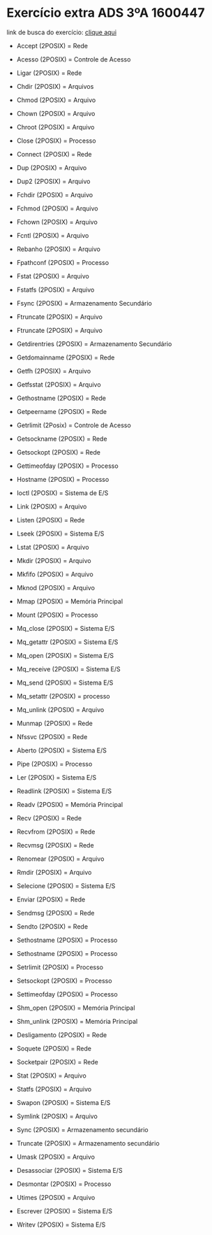 # Exercício extra  ADS 3ºA  1600447

link de busca do exercício:
[clique aqui](http://docs.oracle.com/cd/E19048-01/chorus4/806-3328/6jcg1bm05/index.html)

* Accept (2POSIX) = Rede

* Acesso (2POSIX) = Controle de Acesso

* Ligar (2POSIX) = Rede

* Chdir (2POSIX) = Arquivos

* Chmod (2POSIX) = Arquivo

* Chown (2POSIX) = Arquivo

* Chroot (2POSIX) = Arquivo

* Close (2POSIX) = Processo

* Connect (2POSIX) = Rede

* Dup (2POSIX) = Arquivo

* Dup2 (2POSIX) = Arquivo

* Fchdir (2POSIX) = Arquivo

* Fchmod (2POSIX) = Arquivo

* Fchown (2POSIX) = Arquivo

* Fcntl (2POSIX) = Arquivo

* Rebanho (2POSIX) = Arquivo

* Fpathconf (2POSIX) = Processo

* Fstat (2POSIX) = Arquivo

* Fstatfs (2POSIX) = Arquivo

* Fsync (2POSIX) = Armazenamento Secundário

* Ftruncate (2POSIX) = Arquivo

* Ftruncate (2POSIX) = Arquivo

* Getdirentries (2POSIX) = Armazenamento Secundário

* Getdomainname (2POSIX) = Rede

* Getfh (2POSIX) = Arquivo

* Getfsstat (2POSIX) = Arquivo

* Gethostname (2POSIX) = Rede

* Getpeername (2POSIX) = Rede

* Getrlimit (2Posix) = Controle de Acesso

* Getsockname (2POSIX) = Rede

* Getsockopt (2POSIX) = Rede

* Gettimeofday (2POSIX) = Processo

* Hostname (2POSIX) = Processo

* Ioctl (2POSIX) = Sistema de E/S

* Link (2POSIX) = Arquivo

* Listen (2POSIX) = Rede

* Lseek (2POSIX) = Sistema E/S

* Lstat (2POSIX) = Arquivo

* Mkdir (2POSIX) = Arquivo

* Mkfifo (2POSIX) = Arquivo

* Mknod (2POSIX) = Arquivo

* Mmap (2POSIX) = Memória Principal

* Mount (2POSIX) = Processo

* Mq_close (2POSIX) = Sistema E/S

* Mq_getattr (2POSIX) = Sistema E/S

* Mq_open (2POSIX) = Sistema E/S

* Mq_receive (2POSIX) = Sistema E/S

* Mq_send (2POSIX) = Sistema E/S

* Mq_setattr (2POSIX) = processo 

* Mq_unlink (2POSIX) = Arquivo

* Munmap (2POSIX) = Rede

* Nfssvc (2POSIX) = Rede

* Aberto (2POSIX) = Sistema E/S

* Pipe (2POSIX) = Processo

* Ler (2POSIX) = Sistema E/S

* Readlink (2POSIX) = Sistema E/S

* Readv (2POSIX) = Memória Principal

* Recv (2POSIX) = Rede

* Recvfrom (2POSIX) = Rede

* Recvmsg (2POSIX) = Rede

* Renomear (2POSIX) = Arquivo

* Rmdir (2POSIX) = Arquivo

* Selecione (2POSIX) = Sistema E/S

* Enviar (2POSIX) = Rede

* Sendmsg (2POSIX) = Rede

* Sendto (2POSIX) = Rede

* Sethostname (2POSIX) = Processo

* Sethostname (2POSIX) = Processo

* Setrlimit (2POSIX)  = Processo

* Setsockopt (2POSIX)  = Processo

* Settimeofday (2POSIX) = Processo

* Shm_open (2POSIX) = Memória Principal 

* Shm_unlink (2POSIX) = Memória Principal

* Desligamento (2POSIX) = Rede

* Soquete (2POSIX) = Rede

* Socketpair (2POSIX) = Rede

* Stat (2POSIX) = Arquivo

* Statfs (2POSIX) = Arquivo

* Swapon (2POSIX) = Sistema E/S

* Symlink (2POSIX) = Arquivo

* Sync (2POSIX) = Armazenamento secundário 

* Truncate (2POSIX) = Armazenamento secundário

* Umask (2POSIX) = Arquivo

* Desassociar (2POSIX) = Sistema E/S

* Desmontar (2POSIX) = Processo

* Utimes (2POSIX) = Arquivo

* Escrever (2POSIX) = Sistema E/S 

* Writev (2POSIX) = Sistema E/S


